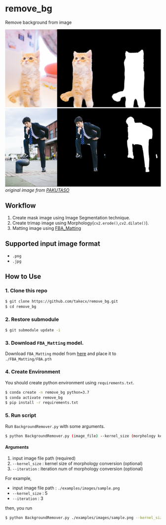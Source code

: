 # remove_bg
Remove background from image

![nekochan](./images/sample_nekochan.png)
![man](./images/sample_man.jpg)
*original image from [PAKUTASO](https://www.pakutaso.com/)*

## Workflow

1. Create mask image using Image Segmentation technique.
2. Create trimap image using Morphology(`cv2.erode()`,`cv2.dilate()`).
3. Matting image using [FBA_Matting](https://github.com/MarcoForte/FBA_Matting)

## Supported input image format

- `.png`
- `.jpg`

## How to Use

### 1. Clone this repo

```bash
$ git clone https://github.com/takecx/remove_bg.git
$ cd remove_bg
```

### 2. Restore submodule

```bash
$ git submodule update -i
```

### 3. Download `FBA_Matting` model.

Download `FBA_Matting` model from [here](https://drive.google.com/uc?id=1T_oiKDE_biWf2kqexMEN7ObWqtXAzbB1) and place it to `./FBA_Matting/FBA.pth`

### 4. Create Environment

You should create python environment using `requirements.txt`.

```bash
$ conda create -n remove_bg python=3.7
$ conda activate remove_bg
$ pip install -r requirements.txt
```

### 5. Run script

Run `BackgroundRemover.py` with some arguments.

```bash
$ python BackgroundRemover.py (image_file) --kernel_size (morphology kernel size) --iteration (morphology iteration num)
```

#### Arguments

1. input image file path (required)
2. `--kernel_size` : kernel size of morphology conversion (optional)
3. `--iteration` : iteration num of morphology conversion (optional)

For example, 

- input image file path : `./examples/images/sample.png`
- `--kernel_size` : 5
- `--iteration` : 3

then, you run 

```bash
$ python BackgroundRemover.py ./examples/images/sample.png --kernel_size 5 --iteration 3
```
